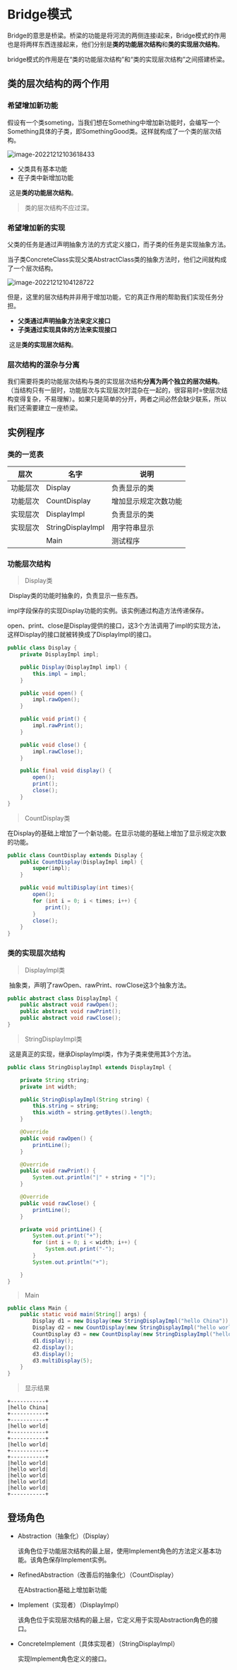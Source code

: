 # Bridge模式

​		Bridge的意思是桥梁。桥梁的功能是将河流的两侧连接i起来，Bridge模式的作用也是将两样东西连接起来，他们分别是**类的功能层次结构**和**类的实现层次结构**。

​		bridge模式的作用是在“类的功能层次结构”和“类的实现层次结构”之间搭建桥梁。

## 类的层次结构的两个作用

### 希望增加新功能

​		假设有一个类someting，当我们想在Something中增加新功能时，会编写一个Something具体的子类，即SomethingGood类。这样就构成了一个类的层次结构。

![image-20221212103618433](D:/图/3150/image-20221212103618433.png)

- 父类具有基本功能
- 在子类中新增加功能

​		这是**类的功能层次结构**。

> 类的层次结构不应过深。

### 希望增加新的实现

​		父类的任务是通过声明抽象方法的方式定义接口，而子类的任务是实现抽象方法。

​		当子类ConcreteClass实现父类AbstractClass类的抽象方法时，他们之间就构成了一个层次结构。

![image-20221212104128722](D:/图/3150/image-20221212104128722.png)

​		但是，这里的层次结构并非用于增加功能，它的真正作用的帮助我们实现任务分担。

- **父类通过声明抽象方法来定义接口**
- **子类通过实现具体的方法来实现接口**



​		这是**类的实现层次结构**。

### 层次结构的混杂与分离

​		我们需要将类的功能层次结构与类的实现层次结构**分离为两个独立的层次结构**。（当结构只有一层时，功能层次与实现层次时混杂在一起的，很容易时=使层次结构变得复杂，不易理解）。如果只是简单的分开，两者之间必然会缺少联系，所以我们还需要建立一座桥梁。

## 实例程序

### 类的一览表

| 层次     | 名字              | 说明                 |
| -------- | ----------------- | -------------------- |
| 功能层次 | Display           | 负责显示的类         |
| 功能层次 | CountDisplay      | 增加显示规定次数功能 |
| 实现层次 | DisplayImpl       | 负责显示的类         |
| 实现层次 | StringDisplayImpl | 用字符串显示         |
|          | Main              | 测试程序             |

### 功能层次结构

> Display类

​		Display类的功能时抽象的，负责显示一些东西。

​		impl字段保存的实现Display功能的实例。该实例通过构造方法传递保存。

​		open、print、close是Display提供的接口，这3个方法调用了impl的实现方法，这样Display的接口就被转换成了DisplayImpl的接口。

```java
public class Display {
    private DisplayImpl impl;

    public Display(DisplayImpl impl) {
        this.impl = impl;
    }

    public void open() {
        impl.rawOpen();
    }

    public void print() {
        impl.rawPrint();
    }

    public void close() {
        impl.rawClose();
    }

    public final void display() {
        open();
        print();
        close();
    }
}
```

> CountDisplay类

​		在Display的基础上增加了一个新功能。在显示功能的基础上增加了显示规定次数的功能。

```java
public class CountDisplay extends Display {
    public CountDisplay(DisplayImpl impl) {
        super(impl);
    }

    public void multiDisplay(int times){
        open();
        for (int i = 0; i < times; i++) {
            print();
        }
        close();
    }
}
```

### 类的实现层次结构

> DisplayImpl类

​		抽象类，声明了rawOpen、rawPrint、rowClose这3个抽象方法。

```java
public abstract class DisplayImpl {
    public abstract void rawOpen();
    public abstract void rawPrint();
    public abstract void rawClose();
}
```

> StringDisplayImpl类

​		这是真正的实现，继承DisplayImpl类，作为子类来使用其3个方法。

```java
public class StringDisplayImpl extends DisplayImpl {

    private String string;
    private int width;

    public StringDisplayImpl(String string) {
        this.string = string;
        this.width = string.getBytes().length;
    }

    @Override
    public void rawOpen() {
        printLine();
    }

    @Override
    public void rawPrint() {
        System.out.println("|" + string + "|");
    }

    @Override
    public void rawClose() {
        printLine();
    }

    private void printLine() {
        System.out.print("+");
        for (int i = 0; i < width; i++) {
            System.out.print("-");
        }
        System.out.println("+");

    }
}
```

> Main

```java
public class Main {
    public static void main(String[] args) {
        Display d1 = new Display(new StringDisplayImpl("hello China"));
        Display d2 = new CountDisplay(new StringDisplayImpl("hello world"));
        CountDisplay d3 = new CountDisplay(new StringDisplayImpl("hello world"));
        d1.display();
        d2.display();
        d3.display();
        d3.multiDisplay(5);
    }
}
```

> 显示结果

```
+-----------+
|hello China|
+-----------+
+-----------+
|hello world|
+-----------+
+-----------+
|hello world|
+-----------+
+-----------+
|hello world|
|hello world|
|hello world|
|hello world|
|hello world|
+-----------+
```

## 登场角色

- Abstraction（抽象化）（Display）

  该角色位于功能层次结构的最上层，使用Implement角色的方法定义基本功能。该角色保存Implement实例。

- RefinedAbstraction（改善后的抽象化）（CountDisplay）

  在Abstraction基础上增加新功能

- Implement（实现者）（DisplayImpl）

  该角色位于实现层次结构的最上层，它定义用于实现Abstraction角色的接口。

- ConcreteImplement（具体实现者）（StringDisplayImpl）

  实现Implement角色定义的接口。
